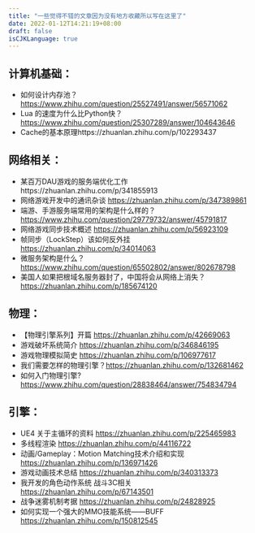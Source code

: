 ```yaml
---
title: "一些觉得不错的文章因为没有地方收藏所以写在这里了"
date: 2022-01-12T14:21:19+08:00
draft: false
isCJKLanguage: true
---
```


## 计算机基础：

- 如何设计内存池？https://www.zhihu.com/question/25527491/answer/56571062
- Lua 的速度为什么比Python快？https://www.zhihu.com/question/25307289/answer/104643646
- Cache的基本原理https://zhuanlan.zhihu.com/p/102293437

## 网络相关：

- 某百万DAU游戏的服务端优化工作https://zhuanlan.zhihu.com/p/341855913
- 网络游戏开发中的通讯杂谈             https://zhuanlan.zhihu.com/p/347389861
- 端游、手游服务端常用的架构是什么样的？https://www.zhihu.com/question/29779732/answer/45791817
- 网络游戏同步技术概述                https://zhuanlan.zhihu.com/p/56923109
- 帧同步（LockStep）该如何反外挂      https://zhuanlan.zhihu.com/p/34014063
- 微服务架构是什么？https://www.zhihu.com/question/65502802/answer/802678798
- 美国人如果把根域名服务器封了，中国将会从网络上消失？https://zhuanlan.zhihu.com/p/185674120

## 物理：
- 【物理引擎系列】开篇                https://zhuanlan.zhihu.com/p/42669063
- 游戏破坏系统简介                    https://zhuanlan.zhihu.com/p/346846195
- 游戏物理模拟简史                    https://zhuanlan.zhihu.com/p/106977617
- 我们需要怎样的物理引擎？https://zhuanlan.zhihu.com/p/132681462
- 如何入门物理引擎?                   https://www.zhihu.com/question/28838464/answer/754834794

## 引擎：

- UE4 关于主循环的资料                https://zhuanlan.zhihu.com/p/225465983
- 多线程渲染                         https://zhuanlan.zhihu.com/p/44116722
- 动画/Gameplay：Motion Matching技术介绍和实现       https://zhuanlan.zhihu.com/p/136971426
- 游戏动画技术总结                    https://zhuanlan.zhihu.com/p/340313373
- 我开发的角色动作系统 战斗3C相关      https://zhuanlan.zhihu.com/p/67143501
- 战争迷雾机制考据                    https://zhuanlan.zhihu.com/p/24828925
- 如何实现一个强大的MMO技能系统——BUFF  https://zhuanlan.zhihu.com/p/150812545
